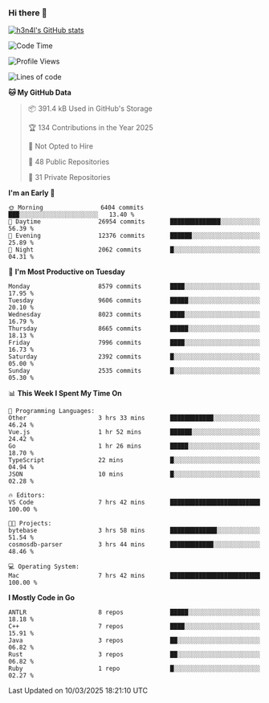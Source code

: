### Hi there 👋

[![h3n4l's GitHub stats](https://github-readme-stats.vercel.app/api?username=h3n4l&count_private=true&show_icons=true&theme=radical)](https://github.com/h3n4l/github-readme-stats)

<!--START_SECTION:waka-->
![Code Time](http://img.shields.io/badge/Code%20Time-2%2C089%20hrs%203%20mins-blue)

![Profile Views](http://img.shields.io/badge/Profile%20Views-0-blue)

![Lines of code](https://img.shields.io/badge/From%20Hello%20World%20I%27ve%20Written-18.2%20million%20lines%20of%20code-blue)

**🐱 My GitHub Data** 

> 📦 391.4 kB Used in GitHub's Storage 
 > 
> 🏆 134 Contributions in the Year 2025
 > 
> 🚫 Not Opted to Hire
 > 
> 📜 48 Public Repositories 
 > 
> 🔑 31 Private Repositories 
 > 
**I'm an Early 🐤** 

```text
🌞 Morning                6404 commits        ███░░░░░░░░░░░░░░░░░░░░░░   13.40 % 
🌆 Daytime                26954 commits       ██████████████░░░░░░░░░░░   56.39 % 
🌃 Evening                12376 commits       ██████░░░░░░░░░░░░░░░░░░░   25.89 % 
🌙 Night                  2062 commits        █░░░░░░░░░░░░░░░░░░░░░░░░   04.31 % 
```
📅 **I'm Most Productive on Tuesday** 

```text
Monday                   8579 commits        ████░░░░░░░░░░░░░░░░░░░░░   17.95 % 
Tuesday                  9606 commits        █████░░░░░░░░░░░░░░░░░░░░   20.10 % 
Wednesday                8023 commits        ████░░░░░░░░░░░░░░░░░░░░░   16.79 % 
Thursday                 8665 commits        █████░░░░░░░░░░░░░░░░░░░░   18.13 % 
Friday                   7996 commits        ████░░░░░░░░░░░░░░░░░░░░░   16.73 % 
Saturday                 2392 commits        █░░░░░░░░░░░░░░░░░░░░░░░░   05.00 % 
Sunday                   2535 commits        █░░░░░░░░░░░░░░░░░░░░░░░░   05.30 % 
```


📊 **This Week I Spent My Time On** 

```text
💬 Programming Languages: 
Other                    3 hrs 33 mins       ████████████░░░░░░░░░░░░░   46.24 % 
Vue.js                   1 hr 52 mins        ██████░░░░░░░░░░░░░░░░░░░   24.42 % 
Go                       1 hr 26 mins        █████░░░░░░░░░░░░░░░░░░░░   18.70 % 
TypeScript               22 mins             █░░░░░░░░░░░░░░░░░░░░░░░░   04.94 % 
JSON                     10 mins             █░░░░░░░░░░░░░░░░░░░░░░░░   02.28 % 

🔥 Editors: 
VS Code                  7 hrs 42 mins       █████████████████████████   100.00 % 

🐱‍💻 Projects: 
bytebase                 3 hrs 58 mins       █████████████░░░░░░░░░░░░   51.54 % 
cosmosdb-parser          3 hrs 44 mins       ████████████░░░░░░░░░░░░░   48.46 % 

💻 Operating System: 
Mac                      7 hrs 42 mins       █████████████████████████   100.00 % 
```

**I Mostly Code in Go** 

```text
ANTLR                    8 repos             █████░░░░░░░░░░░░░░░░░░░░   18.18 % 
C++                      7 repos             ████░░░░░░░░░░░░░░░░░░░░░   15.91 % 
Java                     3 repos             ██░░░░░░░░░░░░░░░░░░░░░░░   06.82 % 
Rust                     3 repos             ██░░░░░░░░░░░░░░░░░░░░░░░   06.82 % 
Ruby                     1 repo              █░░░░░░░░░░░░░░░░░░░░░░░░   02.27 % 
```




 Last Updated on 10/03/2025 18:21:10 UTC
<!--END_SECTION:waka-->

